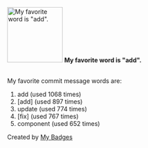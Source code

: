 <img src="https://my-badges.github.io/my-badges/favorite-word.png" alt="My favorite word is &quot;add&quot;." title="My favorite word is &quot;add&quot;." width="128">
<strong>My favorite word is &quot;add&quot;.</strong>
<br><br>

My favorite commit message words are:

1. add (used 1068 times)
2. [add] (used 897 times)
3. update (used 774 times)
4. [fix] (used 767 times)
5. component (used 652 times)


Created by <a href="https://github.com/my-badges/my-badges">My Badges</a>